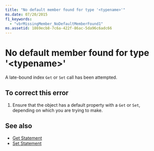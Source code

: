 ```yaml
---
title: "No default member found for type '<typename>'"
ms.date: 07/20/2015
f1_keywords: 
  - "vbrMissingMember_NoDefaultMemberFound1"
ms.assetid: 1869ecb8-7c6a-422f-86ac-5da96c6adc66
---
```

# No default member found for type '\<typename>'
A late-bound index `Get` or `Set` call has been attempted.  
  
## To correct this error  
  
1. Ensure that the object has a default property with a `Get` or `Set`, depending on which you are trying to make.  
  
## See also

- [Get Statement](../language-reference/statements/get-statement.md)
- [Set Statement](../language-reference/statements/set-statement.md)
